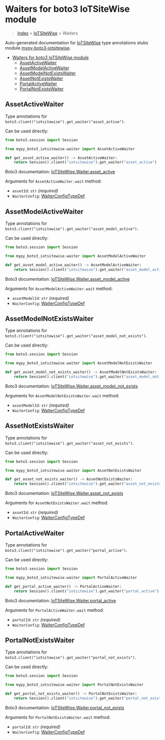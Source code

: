 <a id="waiters-for-boto3-iotsitewise-module"></a>

# Waiters for boto3 IoTSiteWise module

> [Index](../README.md) > [IoTSiteWise](./README.md) > Waiters

Auto-generated documentation for
[IoTSiteWise](https://boto3.amazonaws.com/v1/documentation/api/latest/reference/services/iotsitewise.html#IoTSiteWise)
type annotations stubs module
[mypy-boto3-iotsitewise](https://pypi.org/project/mypy-boto3-iotsitewise/).

- [Waiters for boto3 IoTSiteWise module](#waiters-for-boto3-iotsitewise-module)
  - [AssetActiveWaiter](#assetactivewaiter)
  - [AssetModelActiveWaiter](#assetmodelactivewaiter)
  - [AssetModelNotExistsWaiter](#assetmodelnotexistswaiter)
  - [AssetNotExistsWaiter](#assetnotexistswaiter)
  - [PortalActiveWaiter](#portalactivewaiter)
  - [PortalNotExistsWaiter](#portalnotexistswaiter)

<a id="assetactivewaiter"></a>

## AssetActiveWaiter

Type annotations for `boto3.client("iotsitewise").get_waiter("asset_active")`.

Can be used directly:

```python
from boto3.session import Session

from mypy_boto3_iotsitewise.waiter import AssetActiveWaiter

def get_asset_active_waiter() -> AssetActiveWaiter:
    return Session().client("iotsitewise").get_waiter("asset_active")
```

Boto3 documentation:
[IoTSiteWise.Waiter.asset_active](https://boto3.amazonaws.com/v1/documentation/api/latest/reference/services/iotsitewise.html#IoTSiteWise.Waiter.AssetActive)

Arguments for `AssetActiveWaiter.wait` method:

- `assetId`: `str` *(required)*
- `WaiterConfig`: [WaiterConfigTypeDef](./type_defs.md#waiterconfigtypedef)

<a id="assetmodelactivewaiter"></a>

## AssetModelActiveWaiter

Type annotations for
`boto3.client("iotsitewise").get_waiter("asset_model_active")`.

Can be used directly:

```python
from boto3.session import Session

from mypy_boto3_iotsitewise.waiter import AssetModelActiveWaiter

def get_asset_model_active_waiter() -> AssetModelActiveWaiter:
    return Session().client("iotsitewise").get_waiter("asset_model_active")
```

Boto3 documentation:
[IoTSiteWise.Waiter.asset_model_active](https://boto3.amazonaws.com/v1/documentation/api/latest/reference/services/iotsitewise.html#IoTSiteWise.Waiter.AssetModelActive)

Arguments for `AssetModelActiveWaiter.wait` method:

- `assetModelId`: `str` *(required)*
- `WaiterConfig`: [WaiterConfigTypeDef](./type_defs.md#waiterconfigtypedef)

<a id="assetmodelnotexistswaiter"></a>

## AssetModelNotExistsWaiter

Type annotations for
`boto3.client("iotsitewise").get_waiter("asset_model_not_exists")`.

Can be used directly:

```python
from boto3.session import Session

from mypy_boto3_iotsitewise.waiter import AssetModelNotExistsWaiter

def get_asset_model_not_exists_waiter() -> AssetModelNotExistsWaiter:
    return Session().client("iotsitewise").get_waiter("asset_model_not_exists")
```

Boto3 documentation:
[IoTSiteWise.Waiter.asset_model_not_exists](https://boto3.amazonaws.com/v1/documentation/api/latest/reference/services/iotsitewise.html#IoTSiteWise.Waiter.AssetModelNotExists)

Arguments for `AssetModelNotExistsWaiter.wait` method:

- `assetModelId`: `str` *(required)*
- `WaiterConfig`: [WaiterConfigTypeDef](./type_defs.md#waiterconfigtypedef)

<a id="assetnotexistswaiter"></a>

## AssetNotExistsWaiter

Type annotations for
`boto3.client("iotsitewise").get_waiter("asset_not_exists")`.

Can be used directly:

```python
from boto3.session import Session

from mypy_boto3_iotsitewise.waiter import AssetNotExistsWaiter

def get_asset_not_exists_waiter() -> AssetNotExistsWaiter:
    return Session().client("iotsitewise").get_waiter("asset_not_exists")
```

Boto3 documentation:
[IoTSiteWise.Waiter.asset_not_exists](https://boto3.amazonaws.com/v1/documentation/api/latest/reference/services/iotsitewise.html#IoTSiteWise.Waiter.AssetNotExists)

Arguments for `AssetNotExistsWaiter.wait` method:

- `assetId`: `str` *(required)*
- `WaiterConfig`: [WaiterConfigTypeDef](./type_defs.md#waiterconfigtypedef)

<a id="portalactivewaiter"></a>

## PortalActiveWaiter

Type annotations for `boto3.client("iotsitewise").get_waiter("portal_active")`.

Can be used directly:

```python
from boto3.session import Session

from mypy_boto3_iotsitewise.waiter import PortalActiveWaiter

def get_portal_active_waiter() -> PortalActiveWaiter:
    return Session().client("iotsitewise").get_waiter("portal_active")
```

Boto3 documentation:
[IoTSiteWise.Waiter.portal_active](https://boto3.amazonaws.com/v1/documentation/api/latest/reference/services/iotsitewise.html#IoTSiteWise.Waiter.PortalActive)

Arguments for `PortalActiveWaiter.wait` method:

- `portalId`: `str` *(required)*
- `WaiterConfig`: [WaiterConfigTypeDef](./type_defs.md#waiterconfigtypedef)

<a id="portalnotexistswaiter"></a>

## PortalNotExistsWaiter

Type annotations for
`boto3.client("iotsitewise").get_waiter("portal_not_exists")`.

Can be used directly:

```python
from boto3.session import Session

from mypy_boto3_iotsitewise.waiter import PortalNotExistsWaiter

def get_portal_not_exists_waiter() -> PortalNotExistsWaiter:
    return Session().client("iotsitewise").get_waiter("portal_not_exists")
```

Boto3 documentation:
[IoTSiteWise.Waiter.portal_not_exists](https://boto3.amazonaws.com/v1/documentation/api/latest/reference/services/iotsitewise.html#IoTSiteWise.Waiter.PortalNotExists)

Arguments for `PortalNotExistsWaiter.wait` method:

- `portalId`: `str` *(required)*
- `WaiterConfig`: [WaiterConfigTypeDef](./type_defs.md#waiterconfigtypedef)
